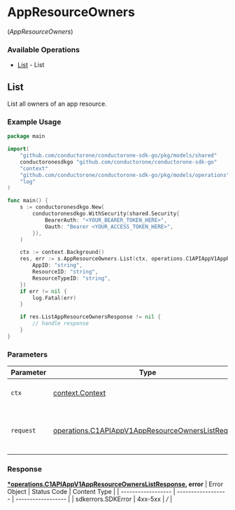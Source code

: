 # AppResourceOwners
(*AppResourceOwners*)

### Available Operations

* [List](#list) - List

## List

List all owners of an app resource.

### Example Usage

```go
package main

import(
	"github.com/conductorone/conductorone-sdk-go/pkg/models/shared"
	conductoronesdkgo "github.com/conductorone/conductorone-sdk-go"
	"context"
	"github.com/conductorone/conductorone-sdk-go/pkg/models/operations"
	"log"
)

func main() {
    s := conductoronesdkgo.New(
        conductoronesdkgo.WithSecurity(shared.Security{
            BearerAuth: "<YOUR_BEARER_TOKEN_HERE>",
            Oauth: "Bearer <YOUR_ACCESS_TOKEN_HERE>",
        }),
    )

    ctx := context.Background()
    res, err := s.AppResourceOwners.List(ctx, operations.C1APIAppV1AppResourceOwnersListRequest{
        AppID: "string",
        ResourceID: "string",
        ResourceTypeID: "string",
    })
    if err != nil {
        log.Fatal(err)
    }

    if res.ListAppResourceOwnersResponse != nil {
        // handle response
    }
}
```

### Parameters

| Parameter                                                                                                                  | Type                                                                                                                       | Required                                                                                                                   | Description                                                                                                                |
| -------------------------------------------------------------------------------------------------------------------------- | -------------------------------------------------------------------------------------------------------------------------- | -------------------------------------------------------------------------------------------------------------------------- | -------------------------------------------------------------------------------------------------------------------------- |
| `ctx`                                                                                                                      | [context.Context](https://pkg.go.dev/context#Context)                                                                      | :heavy_check_mark:                                                                                                         | The context to use for the request.                                                                                        |
| `request`                                                                                                                  | [operations.C1APIAppV1AppResourceOwnersListRequest](../../pkg/models/operations/c1apiappv1appresourceownerslistrequest.md) | :heavy_check_mark:                                                                                                         | The request object to use for the request.                                                                                 |


### Response

**[*operations.C1APIAppV1AppResourceOwnersListResponse](../../pkg/models/operations/c1apiappv1appresourceownerslistresponse.md), error**
| Error Object       | Status Code        | Content Type       |
| ------------------ | ------------------ | ------------------ |
| sdkerrors.SDKError | 4xx-5xx            | */*                |
